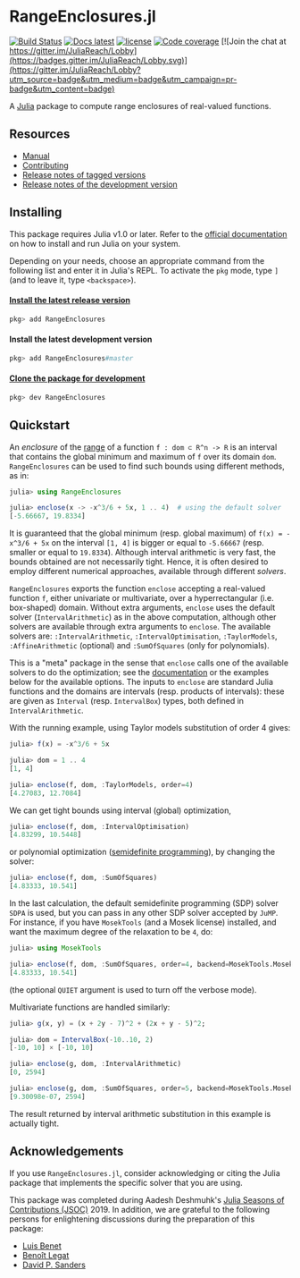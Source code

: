 # RangeEnclosures.jl

[![Build Status](https://travis-ci.org/JuliaReach/RangeEnclosures.jl.svg?branch=master)](https://travis-ci.org/JuliaReach/RangeEnclosures.jl)
[![Docs latest](https://img.shields.io/badge/docs-latest-blue.svg)](http://juliareach.github.io/RangeEnclosures.jl/latest/)
[![license](https://img.shields.io/github/license/mashape/apistatus.svg?maxAge=2592000)](https://github.com/JuliaReach/RangeEnclosures.jl/blob/master/LICENSE.md)
[![Code coverage](http://codecov.io/github/JuliaReach/RangeEnclosures.jl/coverage.svg?branch=master)](https://codecov.io/github/JuliaReach/RangeEnclosures.jl?branch=master)
[![Join the chat at https://gitter.im/JuliaReach/Lobby](https://badges.gitter.im/JuliaReach/Lobby.svg)](https://gitter.im/JuliaReach/Lobby?utm_source=badge&utm_medium=badge&utm_campaign=pr-badge&utm_content=badge)

A [Julia](http://julialang.org) package to compute range enclosures of
real-valued functions.

## Resources

- [Manual](http://juliareach.github.io/RangeEnclosures.jl/latest/)
- [Contributing](https://juliareach.github.io/RangeEnclosures.jl/latest/about/#Contributing-1)
- [Release notes of tagged versions](https://github.com/JuliaReach/RangeEnclosures.jl/releases)
- [Release notes of the development version](https://github.com/JuliaReach/RangeEnclosures.jl/wiki/Release-log-tracker)

## Installing

This package requires Julia v1.0 or later.
Refer to the [official documentation](https://julialang.org/downloads) on how to
install and run Julia on your system.

Depending on your needs, choose an appropriate command from the following list
and enter it in Julia's REPL.
To activate the `pkg` mode, type `]` (and to leave it, type `<backspace>`).

#### [Install the latest release version](https://julialang.github.io/Pkg.jl/v1/managing-packages/#Adding-registered-packages-1)

```julia
pkg> add RangeEnclosures
```

#### Install the latest development version

```julia
pkg> add RangeEnclosures#master
```

#### [Clone the package for development](https://julialang.github.io/Pkg.jl/v1/managing-packages/#Developing-packages-1)

```julia
pkg> dev RangeEnclosures
```

## Quickstart

An *enclosure* of the [range](https://en.wikipedia.org/wiki/Range_(mathematics)) of a function `f : dom ⊂ R^n -> R` is an interval
that contains the global minimum and maximum of `f` over its domain `dom`. `RangeEnclosures` can be used to find such bounds
using different methods, as in:

```julia
julia> using RangeEnclosures

julia> enclose(x -> -x^3/6 + 5x, 1 .. 4)  # using the default solver
[-5.66667, 19.8334]
```
It is guaranteed that the global minimum (resp. global maximum) of `f(x) = -x^3/6 + 5x` on the interval `[1, 4]` is bigger or equal to `-5.66667` (resp. smaller or equal to `19.8334`). Although interval arithmetic is very fast, the bounds obtained are not necessarily tight. Hence, it is often desired to employ different numerical approaches, available through different *solvers*.

`RangeEnclosures` exports the function `enclose` accepting a real-valued function `f`, either univariate or multivariate, over a hyperrectangular (i.e. box-shaped) domain. Without extra arguments, `enclose` uses the default solver (`IntervalArithmetic`) as in the above computation, although other solvers are available through extra arguments to `enclose`. The available solvers are: `:IntervalArithmetic`, `:IntervalOptimisation`, `:TaylorModels`, `:AffineArithmetic` (optional) and `:SumOfSquares` (only for polynomials).

This is a "meta" package in the sense that `enclose` calls one of the available solvers to do the optimization;
see the [documentation](http://juliareach.github.io/RangeEnclosures.jl/latest/)
or the examples below for the available options. The inputs to `enclose` are standard Julia functions and the domains are intervals
(resp. products of intervals): these are given as `Interval` (resp. `IntervalBox`)
types, both defined in `IntervalArithmetic`.

With the running example, using Taylor models substitution of order 4 gives:

```julia
julia> f(x) = -x^3/6 + 5x

julia> dom = 1 .. 4
[1, 4]

julia> enclose(f, dom, :TaylorModels, order=4)
[4.27083, 12.7084]
```
We can get tight bounds using interval (global) optimization,

```julia
julia> enclose(f, dom, :IntervalOptimisation)
[4.83299, 10.5448]
```
or polynomial optimization ([semidefinite programming](https://en.wikipedia.org/wiki/Semidefinite_programming)), by changing the solver:
```julia
julia> enclose(f, dom, :SumOfSquares)
[4.83333, 10.541]
```
In the last calculation, the default semidefinite programming (SDP) solver `SDPA` is used,
but you can pass in any other SDP solver accepted by `JuMP`. For instance, if you
have `MosekTools` (and a Mosek license) installed, and want the maximum
degree of the relaxation to be `4`, do:

```julia
julia> using MosekTools

julia> enclose(f, dom, :SumOfSquares, order=4, backend=MosekTools.Mosek.Optimizer, QUIET=true)
[4.83333, 10.541]
```
(the optional `QUIET` argument is used to turn off the verbose mode).

Multivariate functions are handled similarly:

```julia
julia> g(x, y) = (x + 2y - 7)^2 + (2x + y - 5)^2;

julia> dom = IntervalBox(-10..10, 2)
[-10, 10] × [-10, 10]

julia> enclose(g, dom, :IntervalArithmetic)
[0, 2594]

julia> enclose(g, dom, :SumOfSquares, order=5, backend=MosekTools.Mosek.Optimizer, QUIET=true)
[9.30098e-07, 2594]
```
The result returned by interval arithmetic substitution in this example is actually tight.

## Acknowledgements

If you use `RangeEnclosures.jl`, consider acknowledging or citing the Julia package
that implements the specific solver that you are using.

This package was completed during Aadesh Deshmuhk's [Julia Seasons of Contributions
(JSOC)](https://julialang.org/soc/ideas-page) 2019. 
In addition, we are grateful to the following persons for enlightening discussions
during the preparation of this package:

- [Luis Benet](https://github.com/lbenet)
- [Benoît Legat](https://github.com/blegat/)
- [David P. Sanders](https://github.com/dpsanders/)
